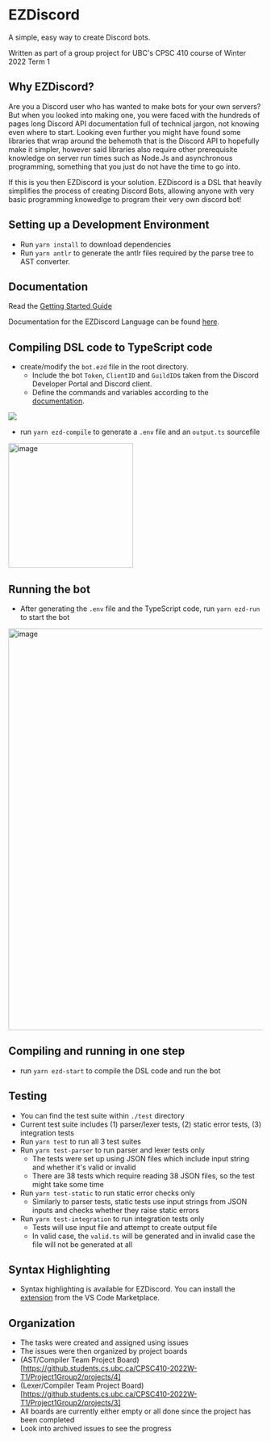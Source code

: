 # EZDiscord
A simple, easy way to create Discord bots.

Written as part of a group project for UBC's CPSC 410 course of Winter 2022 Term 1

## Why EZDiscord?
Are you a Discord user who has wanted to make bots for your own servers? But when you looked into making one, you were faced with the hundreds of pages long Discord API documentation full of technical jargon, not knowing even where to start. Looking even further you might have found some libraries that wrap around the behemoth that is the Discord API to hopefully make it simpler, however said libraries also require other prerequisite knowledge on server run times such as Node.Js and asynchronous programming, something that you just do not have the time to go into.

If this is you then EZDiscord is your solution. EZDiscord is a DSL that heavily simplifies the process of creating Discord Bots, allowing anyone with very basic programming knowedlge to program their very own discord bot!

## Setting up a Development Environment

- Run `yarn install` to download dependencies
- Run `yarn antlr` to generate the antlr files required by the parse tree to AST converter.

## Documentation

Read the [Getting Started Guide](https://github.students.cs.ubc.ca/CPSC410-2022W-T1/Project1Group2/wiki/Getting-Started)

Documentation for the EZDiscord Language can be found [here](https://github.students.cs.ubc.ca/CPSC410-2022W-T1/Project1Group2/wiki/Language-Documentation).

## Compiling DSL code to TypeScript code

- create/modify the `bot.ezd` file in the root directory. 
  - Include the bot `Token`, `ClientID` and `GuildID`s taken from the Discord Developer Portal and Discord client.
  - Define the commands and variables according to the [documentation](https://github.students.cs.ubc.ca/CPSC410-2022W-T1/Project1Group2/wiki/Language-Documentation).

![](https://media.github.students.cs.ubc.ca/user/10171/files/58805e5c-486e-45d3-8dc0-241148cedb39)

- run `yarn ezd-compile` to generate a `.env` file and an `output.ts` sourcefile
<img width="247" alt="image" src="https://media.github.students.cs.ubc.ca/user/808/files/0efbcdf7-9497-472b-9eb0-4f6c5efd6f8b">

## Running the bot

- After generating the `.env` file and the TypeScript code, run `yarn ezd-run` to start the bot

<img width="795" alt="image" src="https://media.github.students.cs.ubc.ca/user/808/files/31a430ae-652e-49c5-907f-3923db7d5197">

## Compiling and running in one step

- run `yarn ezd-start` to compile the DSL code and run the bot

## Testing

- You can find the test suite within `./test` directory
- Current test suite includes (1) parser/lexer tests, (2) static error tests, (3) integration tests
- Run `yarn test` to run all 3 test suites
- Run `yarn test-parser` to run parser and lexer tests only
  - The tests were set up using JSON files which include input string and whether it's valid or invalid
  - There are 38 tests which require reading 38 JSON files, so the test might take some time
- Run `yarn test-static` to run static error checks only
  - Similarly to parser tests, static tests use input strings from JSON inputs and checks whether they raise static errors
- Run `yarn test-integration` to run integration tests only
  - Tests will use input file and attempt to create output file 
  - In valid case, the `valid.ts` will be generated and in invalid case the file will not be generated at all

## Syntax Highlighting

- Syntax highlighting is available for EZDiscord. You can install the [extension](https://marketplace.visualstudio.com/items?itemName=AsadDhorajiwala.ezdiscord-syntax-highlighter) from the VS Code Marketplace.

## Organization
- The tasks were created and assigned using issues
- The issues were then organized by project boards
- (AST/Compiler Team Project Board)[https://github.students.cs.ubc.ca/CPSC410-2022W-T1/Project1Group2/projects/4]
- (Lexer/Compiler Team Project Board)[https://github.students.cs.ubc.ca/CPSC410-2022W-T1/Project1Group2/projects/3]
- All boards are currently either empty or all done since the project has been completed
- Look into archived issues to see the progress
